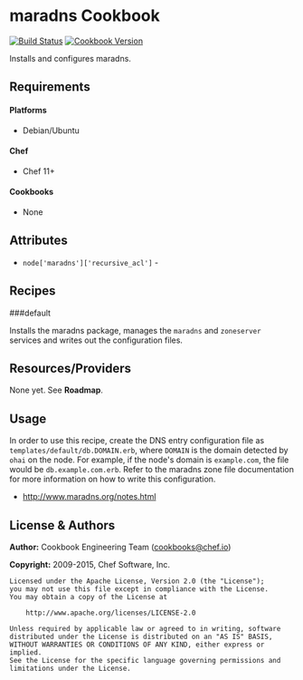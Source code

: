 maradns Cookbook
================
[![Build Status](https://travis-ci.org/chef-cookbooks/maradns.svg?branch=master)](http://travis-ci.org/chef-cookbooks/xml)
[![Cookbook Version](https://img.shields.io/cookbook/v/maradns.svg)](https://supermarket.chef.io/cookbooks/xml)

Installs and configures maradns.


Requirements
------------
#### Platforms
- Debian/Ubuntu

#### Chef
- Chef 11+

#### Cookbooks
- None

Attributes
----------

* `node['maradns']['recursive_acl']` -

Recipes
-------

###default

Installs the maradns package, manages the `maradns` and `zoneserver`
services and writes out the configuration files.

Resources/Providers
-------------------

None yet. See __Roadmap__.


Usage
-----

In order to use this recipe, create the DNS entry configuration file
as `templates/default/db.DOMAIN.erb`, where `DOMAIN` is the domain
detected by `ohai` on the node. For example, if the node's domain is
`example.com`, the file would be `db.example.com.erb`. Refer to the
maradns zone file documentation for more information on how to write
this configuration.

* http://www.maradns.org/notes.html

License & Authors
-----------------

**Author:** Cookbook Engineering Team (<cookbooks@chef.io>)

**Copyright:** 2009-2015, Chef Software, Inc.

```
Licensed under the Apache License, Version 2.0 (the "License");
you may not use this file except in compliance with the License.
You may obtain a copy of the License at

    http://www.apache.org/licenses/LICENSE-2.0

Unless required by applicable law or agreed to in writing, software
distributed under the License is distributed on an "AS IS" BASIS,
WITHOUT WARRANTIES OR CONDITIONS OF ANY KIND, either express or implied.
See the License for the specific language governing permissions and
limitations under the License.
```

